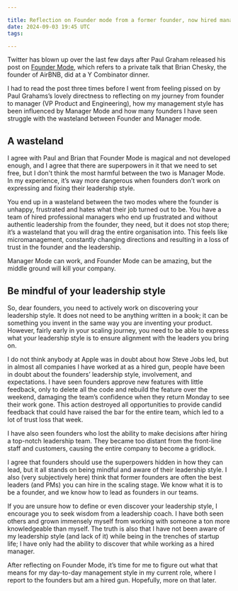 ```yaml
---

title: Reflection on Founder mode from a former founder, now hired manager
date: 2024-09-03 19:45 UTC
tags: 

---
```


Twitter has blown up over the last few days after Paul Graham released his post on [Founder Mode](https://paulgraham.com/foundermode.html), which refers to a private talk that Brian Chesky, the founder of AirBNB, did at a Y Combinator dinner.

I had to read the post three times before I went from feeling pissed on by Paul Grahams’s lovely directness to reflecting on my journey from founder to manager (VP Product and Engineering), how my management style has been influenced by Manager Mode and how many founders I have seen struggle with the wasteland between Founder and Manager mode.

## A wasteland
I agree with Paul and Brian that Founder Mode is magical and not developed enough, and I agree that there are superpowers in it that we need to set free, but I don't think the most harmful between the two is Manager Mode. In my experience, it’s way more dangerous when founders don’t work on expressing and fixing their leadership style. 

You end up in a wasteland between the two modes where the founder is unhappy, frustrated and hates what their job turned out to be. You have a team of hired professional managers who end up frustrated and without authentic leadership from the founder, they need, but it does not stop there; it’s a wasteland that you will drag the entire organisation into. This feels like micromanagement, constantly changing directions and resulting in a loss of trust in the founder and the leadership.

Manager Mode can work, and Founder Mode can be amazing, but the middle ground will kill your company.

## Be mindful of your leadership style
So, dear founders, you need to actively work on discovering your leadership style. It does not need to be anything written in a book; it can be something you invent in the same way you are inventing your product. However, fairly early in your scaling journey, you need to be able to express what your leadership style is to ensure alignment with the leaders you bring on.

I do not think anybody at Apple was in doubt about how Steve Jobs led, but in almost all companies I have worked at as a hired gun, people have been in doubt about the founders’ leadership style, involvement, and expectations.
I have seen founders approve new features with little feedback, only to delete all the code and rebuild the feature over the weekend, damaging the team’s confidence when they return Monday to see their work gone. This action destroyed all opportunities to provide candid feedback that could have raised the bar for the entire team, which led to a lot of trust loss that week.

I have also seen founders who lost the ability to make decisions after hiring a top-notch leadership team. They became too distant from the front-line staff and customers, causing the entire company to become a gridlock.

I agree that founders should use the superpowers hidden in how they can lead, but it all stands on being mindful and aware of their leadership style.
I also (very subjectively here) think that former founders are often the best leaders (and PMs) you can hire in the scaling stage. We know what it is to be a founder, and we know how to lead as founders in our teams.

If you are unsure how to define or even discover your leadership style, I encourage you to seek wisdom from a leadership coach. I have both seen others and grown immensely myself from working with someone a ton more knowledgeable than myself. The truth is also that I have not been aware of my leadership style (and lack of it) while being in the trenches of startup life; I have only had the ability to discover that while working as a hired manager.

After reflecting on Founder Mode, it’s time for me to figure out what that means for my day-to-day management style in my current role, where I report to the founders but am a hired gun. Hopefully, more on that later.

